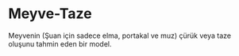 # Meyve-Taze
Meyvenin (Şuan için sadece elma, portakal ve muz) çürük veya taze oluşunu tahmin eden bir model.
